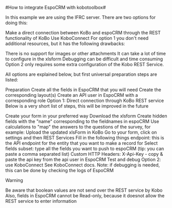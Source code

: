 
#How to integrate EspoCRM with kobotoolbox# 

In this example we are using the IFRC server. There are two options for doing this:

Make a direct connection between KoBo and espoCRM through the REST functionality of KoBo
Use KoboConnect
For option 1 you don't need additional resources, but it has the following drawbacks:

There is no support for images or other attachments
It can take a lot of time to configure in the xlsform
Debugging can be difficult and time consuming
Option 2 only requires some extra configuration of the Kobo REST Service.

All options are explained below, but first universal preparation steps are listed:

Preparation
Create all the fields in EspoCRM that you will need
Create the corresponding layout(s)
Create an API user in EspoCRM with a corresponding role
Option 1: Direct connection through KoBo REST service
Below is a very short list of steps, this will be improved in the future

Create your form in your preferred way
Download the xlsform
Create hidden fields with the "name" corresponding to the fieldnames in espoCRM
Use calculations to "map" the answers to the questions of the survey, for example:
Upload the updated xlsForm in KoBo
Go to your form, click on settings and then REST Services
Fill in the following things
endpoint: this is the API endpoint for the entity that you want to make a record for
Select fields subset: type all the fields you want to push to espoCRM (tip: you can paste a comma separated list)
Custom HTTP Headers: X-Api-Key - copy & paste the api key from the api user in EspoCRM
Test and debug
Option 2: use KoboConnect
See KoboConnect docs. Note: if debugging is needed, this can be done by checking the logs of EspoCRM

Warning

Be aware that boolean values are not send over the REST service by Kobo Also, fields in EspoCRM cannot be Read-only, because it doesnot allow the REST service to enter information
